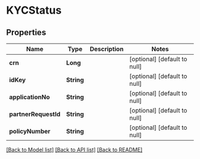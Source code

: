 # KYCStatus
## Properties

| Name | Type | Description | Notes |
|------------ | ------------- | ------------- | -------------|
| **crn** | **Long** |  | [optional] [default to null] |
| **idKey** | **String** |  | [optional] [default to null] |
| **applicationNo** | **String** |  | [optional] [default to null] |
| **partnerRequestId** | **String** |  | [optional] [default to null] |
| **policyNumber** | **String** |  | [optional] [default to null] |

[[Back to Model list]](../README.md#documentation-for-models) [[Back to API list]](../README.md#documentation-for-api-endpoints) [[Back to README]](../README.md)

